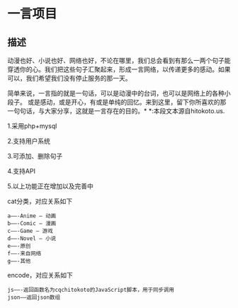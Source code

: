 # 一言项目

## 描述
 动漫也好、小说也好、网络也好，不论在哪里，我们总会看到有那么一两个句子能穿透你的心。我们把这些句子汇聚起来，形成一言网络，以传递更多的感动。如果可以，我们希望我们没有停止服务的那一天。

简单来说，一言指的就是一句话，可以是动漫中的台词，也可以是网络上的各种小段子。
或是感动，或是开心，有或是单纯的回忆。来到这里，留下你所喜欢的那一句句话，与大家分享，这就是一言存在的目的。*
*:本段文本源自hitokoto.us. 

1.采用php+mysql

2.支持用户系统

3.可添加、删除句子

4.支持API

5.以上功能正在增加以及完善中


cat分类，对应关系如下

    a——-Anime – 动画
    b——-Comic – 漫画
    c——-Game – 游戏
    d——-Novel – 小说
    e——-原创
    f——-来自网络
    g——-其他

encode，对应关系如下

    js——-返回函数名为cqchitokoto的JavaScript脚本，用于同步调用
    json—–返回json数组
